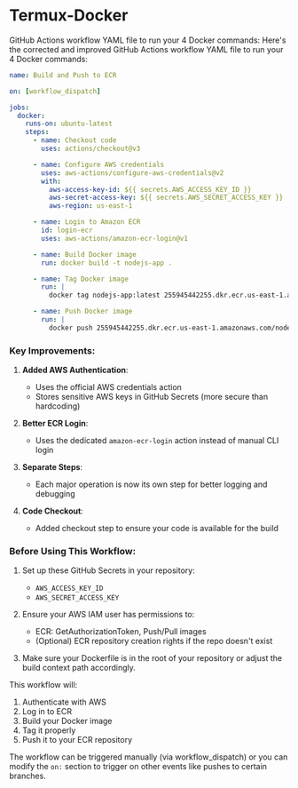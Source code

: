 # Termux-Docker
 GitHub Actions workflow YAML file to run your 4 Docker commands:
Here's the corrected and improved GitHub Actions workflow YAML file to run your 4 Docker commands:

```yaml
name: Build and Push to ECR

on: [workflow_dispatch]

jobs:
  docker:
    runs-on: ubuntu-latest
    steps:
      - name: Checkout code
        uses: actions/checkout@v3

      - name: Configure AWS credentials
        uses: aws-actions/configure-aws-credentials@v2
        with:
          aws-access-key-id: ${{ secrets.AWS_ACCESS_KEY_ID }}
          aws-secret-access-key: ${{ secrets.AWS_SECRET_ACCESS_KEY }}
          aws-region: us-east-1

      - name: Login to Amazon ECR
        id: login-ecr
        uses: aws-actions/amazon-ecr-login@v1

      - name: Build Docker image
        run: docker build -t nodejs-app .

      - name: Tag Docker image
        run: |
          docker tag nodejs-app:latest 255945442255.dkr.ecr.us-east-1.amazonaws.com/nodejs-app:latest

      - name: Push Docker image
        run: |
          docker push 255945442255.dkr.ecr.us-east-1.amazonaws.com/nodejs-app:latest
```

### Key Improvements:

1. **Added AWS Authentication**:
   - Uses the official AWS credentials action
   - Stores sensitive AWS keys in GitHub Secrets (more secure than hardcoding)

2. **Better ECR Login**:
   - Uses the dedicated `amazon-ecr-login` action instead of manual CLI login

3. **Separate Steps**:
   - Each major operation is now its own step for better logging and debugging

4. **Code Checkout**:
   - Added checkout step to ensure your code is available for the build

### Before Using This Workflow:

1. Set up these GitHub Secrets in your repository:
   - `AWS_ACCESS_KEY_ID`
   - `AWS_SECRET_ACCESS_KEY`

2. Ensure your AWS IAM user has permissions to:
   - ECR: GetAuthorizationToken, Push/Pull images
   - (Optional) ECR repository creation rights if the repo doesn't exist

3. Make sure your Dockerfile is in the root of your repository or adjust the build context path accordingly.

This workflow will:
1. Authenticate with AWS
2. Log in to ECR
3. Build your Docker image
4. Tag it properly
5. Push it to your ECR repository

The workflow can be triggered manually (via workflow_dispatch) or you can modify the `on:` section to trigger on other events like pushes to certain branches.
